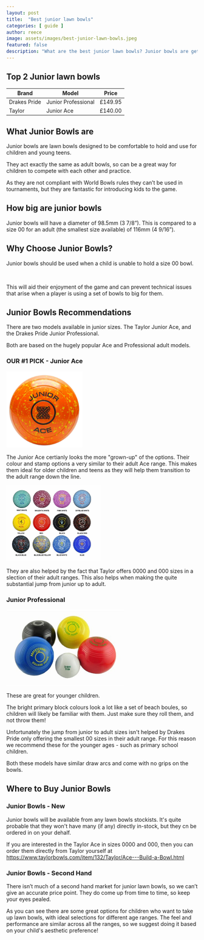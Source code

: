 ```yaml
---
layout: post
title:  "Best junior lawn bowls"
categories: [ guide ]
author: reece
image: assets/images/best-junior-lawn-bowls.jpeg
featured: false
description: "What are the best junior lawn bowls? Junior bowls are get to get kids involved in bowling. See our top picks"
---
```


## Top 2 Junior lawn bowls

<div class="overview">
  
<table>
  <thead>
    <tr>
      <th>Brand</th>
      <th>Model</th>
      <th>Price</th>
    </tr>
  </thead>
  <tbody>
    <tr>
      <td>Drakes Pride</td>
      <td>Junior Professional</td>
      <td>£149.95</td>
    </tr>
    <tr>
      <td>Taylor</td>
      <td>Junior Ace</td>
      <td>£140.00</td>
    </tr>
  </tbody>
</table>

## What Junior Bowls are

Junior bowls are lawn bowls designed to be comfortable to hold and use for children and young teens. 

They act exactly the same as adult bowls, so can be a great way for children to compete with each other and practice.

As they are not compliant with World Bowls rules they can’t be used in tournaments, but they are fantastic for introducing kids to the game.

## How big are junior bowls

Junior bowls will have a diameter of 98.5mm  (3 7/8”). This is compared to a size 00 for an adult (the smallest size available) of  116mm (4 9/16”).

## Why Choose Junior Bowls?

Junior bowls should be used when a child is unable to hold a size 00 bowl. 

<img src="/assets/images/junior-lawn-bowls/junior-bowlers.png.png" alt="" height="200px" style="max-height: 200px;" />

This will aid their enjoyment of the game and can prevent technical issues that arise when a player is using a set of bowls to big for them.

## Junior Bowls Recommendations

There are two models available in junior sizes. The Taylor Junior Ace, and the Drakes Pride Junior Professional. 

Both are based on the hugely popular Ace and Professional adult models.

### OUR #1 PICK - Junior Ace

<img src="/assets/images/junior-lawn-bowls/junior-taylor-ace.png" alt="" height="200px" style="max-height: 200px;" />

The Junior Ace certianly looks the more "grown-up" of the options. Their colour and stamp options a very similar to their adult Ace range. This makes them ideal for older children and teens as they will help them transition to the adult range down the line.

<img src="/assets/images/junior-lawn-bowls/junior-taylor-ace-colours.png" alt="" height="200px" style="max-height: 200px;" />

They are also helped by the fact that Taylor offers 0000 and 000 sizes in a slection of their adult ranges. This also helps when making the quite substantial jump from junior up to adult.


### Junior Professional	

<img src="/assets/images/junior-lawn-bowls/junior-drakes-pride-professional.png" alt="" height="200px" style="max-height: 200px;" />

These are great for younger children. 

The bright primary block colours look a lot like a set of beach boules, so children will likely be familiar with them. Just make sure they roll them, and not throw them! 

Unfortunately the jump from junior to adult sizes isn't helped by Drakes Pride only offering the smallest 00 sizes in their adult range. For this reason we recommend these for the younger ages - such as primary school children.

Both these models have similar draw arcs and come with no grips on the bowls.

## Where to Buy Junior Bowls

### Junior Bowls - New

Junior bowls will be available from any lawn bowls stockists. It's quite probable that they won't have many (if any) directly in-stock, but they cn be ordered in on your dehalf.

If you are interested in the Taylor Ace in sizes 0000 and 000, then you can order them directly from Taylor yourself at https://www.taylorbowls.com/item/132/Taylor/Ace---Build-a-Bowl.html

### Junior Bowls - Second Hand

There isn’t much of a second hand market for junior lawn bowls, so we can’t give an accurate price point. They do come up from time to time, so keep your eyes pealed.

As you can see there are some great options for children who want to take up lawn bowls, with ideal selections for different age ranges. The feel and performance are similar across all the ranges, so we suggest doing it based on your child's aesthetic preference!
